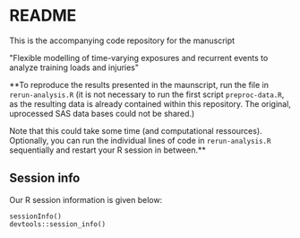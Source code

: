 # README

This is the accompanying code repository for the manuscript 

"Flexible modelling of time-varying exposures and recurrent events to analyze training loads and injuries"


**To reproduce the results presented in the maunscript, run the file in `rerun-analysis.R` (it is not necessary to run the first script `preproc-data.R`, as the resulting data is already contained within this repository. The original, uprocessed SAS data bases could not be shared.)

Note that this could take some time (and computational ressources). Optionally,
you can run the individual lines of code in `rerun-analysis.R` sequentially and restart your R session in between.**


## Session info
Our R session information is given below:
```
sessionInfo()
devtools::session_info()
```
